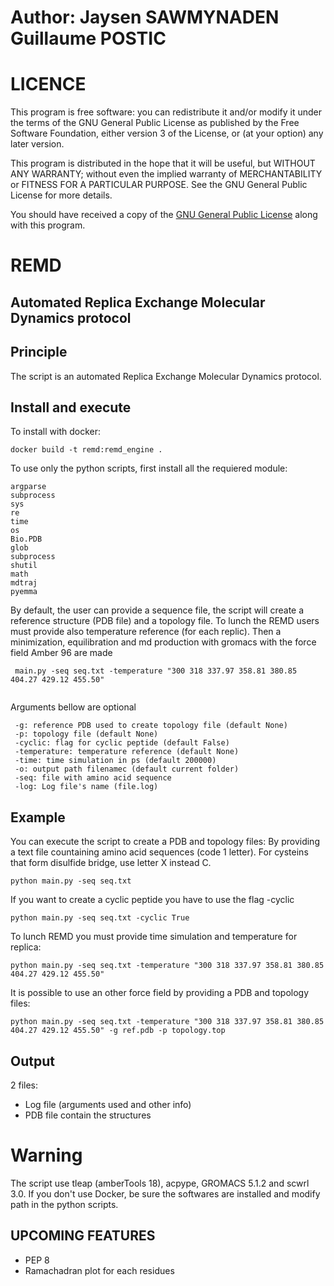 # Author: Jaysen SAWMYNADEN Guillaume POSTIC
#                               LICENCE

This program is free software: you can redistribute it and/or modify
it under the terms of the GNU General Public License as published by
the Free Software Foundation, either version 3 of the License, or
(at your option) any later version.

This program is distributed in the hope that it will be useful,
but WITHOUT ANY WARRANTY; without even the implied warranty of
MERCHANTABILITY or FITNESS FOR A PARTICULAR PURPOSE.  See the
GNU General Public License for more details.

You should have received a copy of the [GNU General Public License](http://www.gnu.org/licenses/)
along with this program.

# REMD


## Automated Replica Exchange Molecular Dynamics protocol

##                               Principle

The script is an automated Replica Exchange Molecular Dynamics protocol.



##                               Install and execute
To install with docker:
```
docker build -t remd:remd_engine .
```
To use only the python scripts, first install all the requiered module:
```
argparse
subprocess
sys
re
time
os
Bio.PDB
glob
subprocess
shutil
math
mdtraj
pyemma
```
By default, the user can provide a sequence file, the script will create a reference structure (PDB file)
and a topology file. 
To lunch the REMD users must provide also temperature reference (for each replic).
Then a minimization, equilibration and md production with gromacs with the force field Amber 96 are made
```
 main.py -seq seq.txt -temperature "300 318 337.97 358.81 380.85 404.27 429.12 455.50"
 
```
 Arguments bellow are optional
```
 -g: reference PDB used to create topology file (default None)
 -p: topology file (default None)
 -cyclic: flag for cyclic peptide (default False)
 -temperature: temperature reference (default None)
 -time: time simulation in ps (default 200000) 
 -o: output path filenamec (default current folder)
 -seq: file with amino acid sequence
 -log: Log file's name (file.log)
```

##                              Example
You can execute the script to create a PDB and topology files:
By providing a text file countaining amino acid sequences (code 1 letter). 
For cysteins that form disulfide bridge, use letter X instead C.
```
python main.py -seq seq.txt
```
If you want to create a cyclic peptide you have to use the flag -cyclic
```
python main.py -seq seq.txt -cyclic True
```
To lunch REMD you must provide time simulation and temperature for replica:
```
python main.py -seq seq.txt -temperature "300 318 337.97 358.81 380.85 404.27 429.12 455.50"
```
It is possible to use an other force field by providing a PDB and topology files:
```
python main.py -seq seq.txt -temperature "300 318 337.97 358.81 380.85 404.27 429.12 455.50" -g ref.pdb -p topology.top
```
##                               Output

2 files:
* Log file (arguments used and other info)
* PDB file contain the structures

#                               Warning

The script use tleap (amberTools 18), acpype, GROMACS 5.1.2 and scwrl 3.0. If you don't use Docker, be sure the softwares are installed and modify path in the python scripts.

##                              UPCOMING FEATURES

* PEP 8
* Ramachadran plot for each residues
